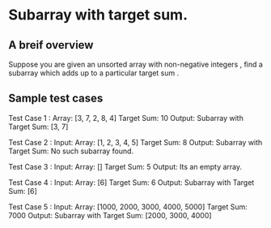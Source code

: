# Subarray with target sum.



## A breif overview
Suppose you are given an unsorted array with non-negative integers , find a subarray which adds up to a particular target sum .

## Sample test cases
Test Case 1 :
Array: [3, 7, 2, 8, 4]
Target Sum: 10
Output:
Subarray with Target Sum: [3, 7]

Test Case 2 :
Input:
Array: [1, 2, 3, 4, 5]
Target Sum: 8
Output:
Subarray with Target Sum: No such subarray found.

Test Case 3 :
Input:
Array: []
Target Sum: 5
Output:
Its an empty array.

Test Case 4 :
Input:
Array: [6]
Target Sum: 6
Output:
Subarray with Target Sum: [6]

Test Case 5 :
Input:
Array: [1000, 2000, 3000, 4000, 5000]
Target Sum: 7000
Output:
Subarray with Target Sum: [2000, 3000, 4000]




